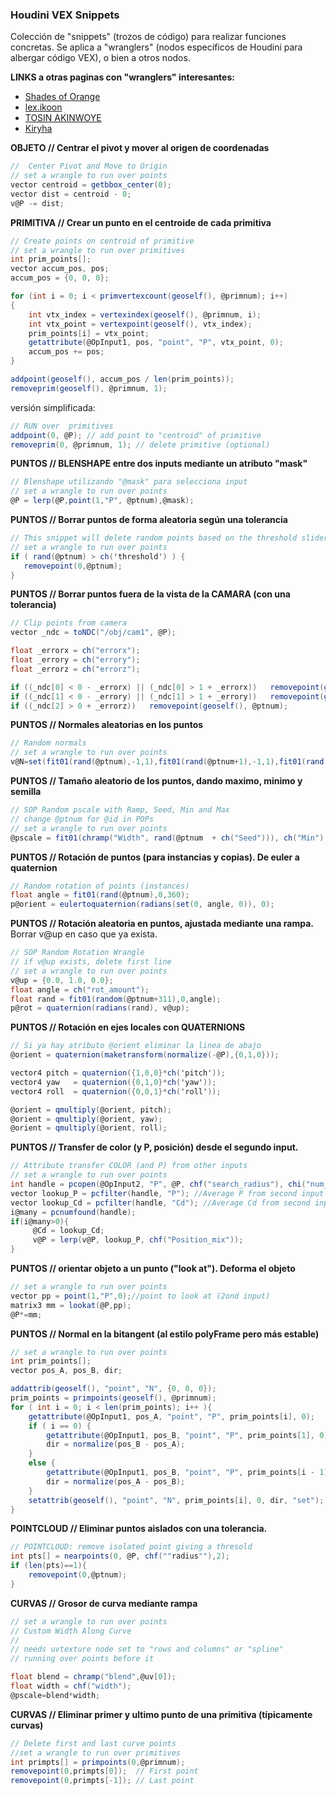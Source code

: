 ### Houdini VEX  Snippets

Colección de "snippets" (trozos de código) para realizar funciones concretas. Se aplica a "wranglers" (nodos específicos de Houdini para albergar código VEX), o bien a otros nodos.   

**LINKS a otras paginas con "wranglers" interesantes:**    
- [Shades of Orange](http://shadesoforange.de/wrangles/)   
- [lex.ikoon](http://lex.ikoon.cz/vex-snippets/)   
- [TOSIN AKINWOYE](https://tosinakinwoye.com/2017/01/23/houdini-vex-snippets/)   
- [Kiryha](https://github.com/kiryha/Houdini/wiki/vex-snippets)   


**OBJETO // Centrar el pivot y mover al origen de coordenadas** 
```C#
//  Center Pivot and Move to Origin
// set a wrangle to run over points
vector centroid = getbbox_center(0);
vector dist = centroid - 0;
v@P -= dist;
```
**PRIMITIVA // Crear un punto en el centroide de cada primitiva** 
```C#
// Create points on centroid of primitive
// set a wrangle to run over primitives
int prim_points[];
vector accum_pos, pos;
accum_pos = {0, 0, 0};

for (int i = 0; i < primvertexcount(geoself(), @primnum); i++)
{
    int vtx_index = vertexindex(geoself(), @primnum, i);
    int vtx_point = vertexpoint(geoself(), vtx_index); 
    prim_points[i] = vtx_point;
    getattribute(@OpInput1, pos, "point", "P", vtx_point, 0);
    accum_pos += pos;
}

addpoint(geoself(), accum_pos / len(prim_points));
removeprim(geoself(), @primnum, 1);
```
versión simplificada:   
```C#
// RUN over  primitives
addpoint(0, @P); // add point to "centroid" of primitive
removeprim(0, @primnum, 1); // delete primitive (optional)
```
**PUNTOS // BLENSHAPE entre dos inputs mediante un atributo "mask"** 
```C#
// Blenshape utilizando "@mask" para selecciona input
// set a wrangle to run over points
@P = lerp(@P,point(1,"P", @ptnum),@mask);
```
**PUNTOS // Borrar puntos de forma aleatoria según una tolerancia** 
```C#
// This snippet will delete random points based on the threshold slider
// set a wrangle to run over points
if ( rand(@ptnum) > ch('threshold') ) {
   removepoint(0,@ptnum);
}
```
**PUNTOS // Borrar puntos fuera de la vista de la CAMARA (con una tolerancia)** 
```C#
// Clip points from camera
vector _ndc = toNDC("/obj/cam1", @P);

float _errorx = ch("errorx");
float _errory = ch("errory");
float _errorz = ch("errorz");

if ((_ndc[0] < 0 - _errorx) || (_ndc[0] > 1 + _errorx))   removepoint(geoself(), @ptnum);
if ((_ndc[1] < 0 - _errory) || (_ndc[1] > 1 + _errory))   removepoint(geoself(), @ptnum);
if ((_ndc[2] > 0 + _errorz))   removepoint(geoself(), @ptnum);
```


**PUNTOS // Normales aleatorias en los puntos** 
```C#
// Random normals
// set a wrangle to run over points
v@N=set(fit01(rand(@ptnum),-1,1),fit01(rand(@ptnum+1),-1,1),fit01(rand(@ptnum+2),-1,1));
```
**PUNTOS // Tamaño aleatorio de los puntos, dando maximo, minimo y semilla** 
```C#
// SOP Random pscale with Ramp, Seed, Min and Max
// change @ptnum for @id in POPs
// set a wrangle to run over points
@pscale = fit01(chramp("Width", rand(@ptnum  + ch("Seed"))), ch("Min"), ch("Max"));
```
**PUNTOS // Rotación de puntos (para instancias y copias). De euler a quaternion** 
```C#
// Random rotation of points (instances)
float angle = fit01(rand(@ptnum),0,360);
p@orient = eulertoquaternion(radians(set(0, angle, 0)), 0);
```
**PUNTOS // Rotación aleatoria en puntos, ajustada mediante una rampa.**
Borrar v@up en caso que ya exista.
```C#
// SOP Random Rotation Wrangle
// if v@up exists, delete first line
// set a wrangle to run over points
v@up = {0.0, 1.0, 0.0};
float angle = ch("rot_amount");
float rand = fit01(random(@ptnum+311),0,angle);
p@rot = quaternion(radians(rand), v@up);
```
**PUNTOS // Rotación en ejes locales con QUATERNIONS**
```C#
// Si ya hay atributo @orient eliminar la linea de abajo
@orient = quaternion(maketransform(normalize(-@P),{0,1,0}));

vector4 pitch = quaternion({1,0,0}*ch('pitch'));
vector4 yaw   = quaternion({0,1,0}*ch('yaw'));
vector4 roll  = quaternion({0,0,1}*ch('roll'));

@orient = qmultiply(@orient, pitch);
@orient = qmultiply(@orient, yaw);
@orient = qmultiply(@orient, roll);
```
**PUNTOS // Transfer de color (y P, posición) desde el segundo input.**
```C#
// Attribute transfer COLOR (and P) from other inputs
// set a wrangle to run over points
int handle = pcopen(@OpInput2, "P", @P, chf("search_radius"), chi("num_of_Points"));
vector lookup_P = pcfilter(handle, "P"); //Average P from second input
vector lookup_Cd = pcfilter(handle, "Cd"); //Average Cd from second input
i@many = pcnumfound(handle);
if(i@many>0){
     @Cd = lookup_Cd;
     v@P = lerp(v@P, lookup_P, chf("Position_mix"));
}
```
**PUNTOS // orientar objeto a un punto ("look at"). Deforma el objeto**
```C#
// set a wrangle to run over points
vector pp = point(1,"P",0);//point to look at (2ond input)
matrix3 mm = lookat(@P,pp);
@P*=mm;
```
**PUNTOS // Normal en la bitangent (al estilo polyFrame pero más estable)**
```C#
// set a wrangle to run over points
int prim_points[];
vector pos_A, pos_B, dir;

addattrib(geoself(), "point", "N", {0, 0, 0});
prim_points = primpoints(geoself(), @primnum);
for ( int i = 0; i < len(prim_points); i++ ){
    getattribute(@OpInput1, pos_A, "point", "P", prim_points[i], 0);
    if ( i == 0) {
        getattribute(@OpInput1, pos_B, "point", "P", prim_points[1], 0);
        dir = normalize(pos_B - pos_A);
    }
    else {
        getattribute(@OpInput1, pos_B, "point", "P", prim_points[i - 1], 0);
        dir = normalize(pos_A - pos_B);
    }
    setattrib(geoself(), "point", "N", prim_points[i], 0, dir, "set");
}
```

**POINTCLOUD // Eliminar puntos aislados con una tolerancia.**
```C#
// POINTCLOUD: remove isolated point giving a thresold
int pts[] = nearpoints(0, @P, chf(""radius""),2);
if (len(pts)==1){
    removepoint(0,@ptnum);
}
```

**CURVAS // Grosor de curva mediante rampa**
```C#
// set a wrangle to run over points
// Custom Width Along Curve
// 
// needs uvtexture node set to "rows and columns" or "spline"
// running over points before it

float blend = chramp("blend",@uv[0]);
float width = chf("width");
@pscale=blend*width;
```
**CURVAS // Eliminar primer y ultimo punto de una primitiva (típicamente curvas)**
```C#
// Delete first and last curve points
//set a wrangle to run over primitives
int primpts[] = primpoints(0,@primnum);
removepoint(0,primpts[0]);  // First point
removepoint(0,primpts[-1]); // Last point
```
